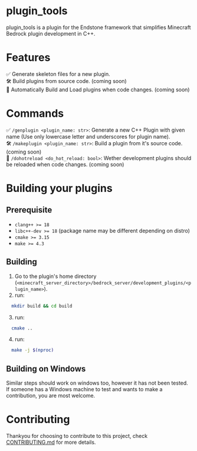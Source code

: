 # plugin_tools

plugin_tools is a plugin for the Endstone framework that simplifies Minecraft Bedrock plugin development in C++.

# Features

✅ Generate skeleton files for a new plugin.  
🛠️ Build plugins from source code. (coming soon)  
📅 Automatically Build and Load plugins when code changes. (coming soon)  

# Commands

✅ `/genplugin <plugin_name: str>`: Generate a new C++ Plugin with given name (Use only lowercase letter and underscores for plugin name).  
🛠️ `/makeplugin <plugin_name: str>`: Build a plugin from it's source code. (coming soon)  
📅 `/dohotreload <do_hot_reload: bool>`: Wether development plugins should be reloaded when code changes. (coming soon)  

# Building your plugins

## Prerequisite

- `clang++ >= 18`
- `libc++-dev >= 18` (package name may be different depending on distro)
- `cmake >= 3.15`
- `make >= 4.3`

## Building

1. Go to the plugin's home directory (`<minecraft_server_directory>/bedrock_server/development_plugins/<plugin_name>`).
2. run:
```bash
  mkdir build && cd build
```
3. run:
```bash
  cmake ..
```

4. run:
```bash
  make -j $(nproc)
```

## Building on Windows

Similar steps should work on windows too, however it has not been tested. If someone has a Windows machine to test and wants to make a contribution, you are most welcome.

# Contributing

Thankyou for choosing to contribute to this project, check [CONTRIBUTING.md](/CONTRIBUTING.md) for more details.